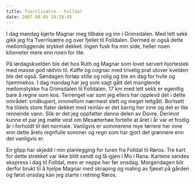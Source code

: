 ```yaml
---
title: Tverrlisætre - Folldal
date: 2007-08-05 18:28:45
---
```


I dag mandag kjørte Magnar meg tilbake og inn i Grimsdalen. Med lett sekk gikk jeg fra Tverrlisætre og over fjellet til Folldalen. Dermed er også dette mellomliggende stykket dekket. Ingen fusk fra min side, heller noen kilometer mere enn noen for lite.

På lørdagskvelden ble det hos Ruth og Magnar som lovet servert hjortestek med masse god rødvin til. Kaffe og cognac med trivelig prat utover kvelden ble det også. Søndagen forløp stille og rolig og ble en dag for hvile og hjemmekos. I dag mandag har jeg som sagt gått det manglende mellomstykke fra Grimsdalen til Folldalen. 17 km med lett sekk er egentlig bare å regne som kos. Terrenget var som jeg ellers har opplevd det i dette området: småkupert, innimellom nærmest slett og meget lettgått. Bortsett fra tildels store flater dekket med reinlav er det karrig her inne og det er lite rennende vann. Slik er det jeg oppfatter denne delen av Dovre. Derimot kunne et par jeg møtte vest om Mesæterhøe fortelle at året i år var et frodig år i forholdt til det normale. Vanligvis er sommerene mye tørrere her inne enn dette årets regnfulle sommer og regn som har gjort det grønnere enn det vanligvis er.

En glipp har skjedd i min planlegging for turen fra Folldal til Røros. Tre kart for dette strekket var ikke blitt sendt og lå igjen i Mo i Rana. Kartene sendes ekspress i dag til Folldal, men er neppe her før onsdag. Morgendagen blir derfor brukt til å hjelpe Magnar med skraping og maling av fjøset på gården og først onsdag kan jeg starte i retning Røros.
